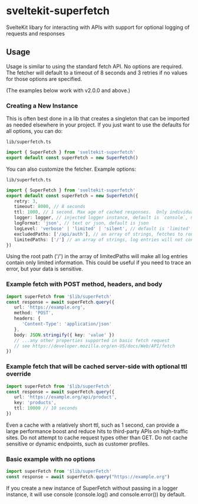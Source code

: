 # sveltekit-superfetch

SvelteKit libary for interacting with APIs with support for optional logging of requests and responses

## Usage

Usage is similar to using the standard fetch API.  No options are required.  The fetcher will default to a timeout of 8 seconds and 3 retries if no values for those options are specified.

(The examples below work with v2.0.0 and above.)

### Creating a New Instance

This is often best done in a lib that creates a singleton that can be imported as needed elsewhere in your project.  If you just want to use the defaults for all options, you can do:

`lib/superfetch.ts`
```ts
import { SuperFetch } from 'sveltekit-superfetch'
export default const superFetch = new SuperFetch() 
```

You can also customize the fetcher.  Example options:

`lib/superfetch.ts`
```ts
import { SuperFetch } from 'sveltekit-superfetch'
export default const superFetch = new SuperFetch({
   retry: 3,
   timeout: 8000, // 8 seconds
   ttl: 1000, // 1 second. Max age of cached responses.  Only individual queries with a 'key' specified in the options will be cached.
   logger: logger, // injected logger instance, default is `console`, must implement info() and error()
   logFormat: 'json', // text or json, default is json
   logLevel: 'verbose' | 'limited' | 'silent', // default is 'limited' in dev mode, 'silent' in prod
   excludedPaths: ['/api/auth'], // an array of strings, fetches to routes containing these strings will not be logged
   limitedPaths: ['/'] // an array of strings, log entries will not contain headers, bodies, cookies, or url params
})
```

Using the root path ('/') in the array of limitedPaths will make all log entries contain only limited information.  This could be useful if you need to trace an error, but your data is sensitive.

### Example fetch with POST method, headers, and body

```ts
import superFetch from '$lib/superFetch'
const response = await superFetch.query({
   url: 'https://example.org', 
   method: 'POST',
   headers: {
      'Content-Type': 'application/json'
   },
   body: JSON.stringify({ key: 'value' })
   // ...any other properties supported in basic fetch request
   // see https://developer.mozilla.org/en-US/docs/Web/API/fetch
})
```

### Example fetch that will be cached server-side with optional ttl override

```ts
import superFetch from '$lib/superFetch'
const response = await superFetch.query({
   url: 'https://example.org/api/product', 
   key: 'products',
   ttl: 10000 // 10 seconds
})
```

Even a cache with a relatively short ttl, such as 1 second, can provide a large performance boost and reduce hits to third-party APIs on high-traffic sites.  Do not attempt to cache request types other than GET.  Do not cache sensitive or dynamic endpoints, such as customer profiles.

### Basic example with no options

``` ts
import superFetch from '$lib/superFetch'
const response = await superFetch.query("https://example.org")
```

If you create a new instance of SuperFetch without passing in a logger instance, it will use console (console.log() and console.error()) by default.
